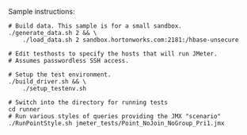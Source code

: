 Sample instructions:

	# Build data. This sample is for a small sandbox.
	./generate_data.sh 2 && \
		./load_data.sh 2 sandbox.hortonworks.com:2181:/hbase-unsecure

	# Edit testhosts to specify the hosts that will run JMeter.
	# Assumes passwordless SSH access.

	# Setup the test environment.
	./build_driver.sh && \
		./setup_testenv.sh

	# Switch into the directory for running tests
	cd runner
	# Run various styles of queries providing the JMX "scenario"
	./RunPointStyle.sh jmeter_tests/Point_NoJoin_NoGroup_Pri1.jmx
